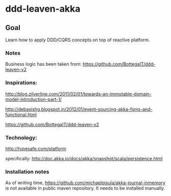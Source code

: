 ddd-leaven-akka
===============

## Goal
Learn how to apply DDD/CQRS concepts on top of reactive platform.

### Notes
Business logic has been taken from: https://github.com/BottegaIT/ddd-leaven-v2


### Inspirations:

http://blog.zilverline.com/2011/02/01/towards-an-immutable-domain-model-introduction-part-1/

http://debasishg.blogspot.in/2012/01/event-sourcing-akka-fsms-and-functional.html

https://github.com/BottegaIT/ddd-leaven-v2

### Technology:
http://typesafe.com/platform

specifically:
http://doc.akka.io/docs/akka/snapshot/scala/persistence.html


### Installation notes
As of writing time, https://github.com/michaelpisula/akka-journal-inmemory is not available in public maven repository. It needs to be installed manually.
